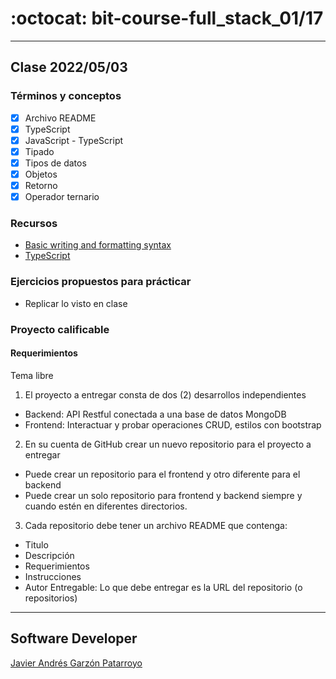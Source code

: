 # :octocat: bit-course-full_stack_01/17
- - -
## Clase 2022/05/03
### Términos y conceptos
* [x] Archivo README
* [x] TypeScript
* [x] JavaScript - TypeScript
* [x] Tipado
* [x] Tipos de datos
* [x] Objetos
* [x] Retorno
* [X] Operador ternario
### Recursos
* [Basic writing and formatting syntax](https://docs.github.com/en/get-started/writing-on-github/getting-started-with-writing-and-formatting-on-github/basic-writing-and-formatting-syntax)
* [TypeScript](https://www.typescriptlang.org/)
### Ejercicios propuestos para prácticar
* Replicar lo visto en clase
### Proyecto calificable
#### Requerimientos
Tema libre  
1. El proyecto a entregar consta de dos (2) desarrollos independientes
  * Backend: API Restful conectada a una base de datos MongoDB
  * Frontend: Interactuar y probar operaciones CRUD, estilos con bootstrap
2. En su cuenta de GitHub crear un nuevo repositorio para el proyecto a entregar
  * Puede crear un repositorio para el frontend y otro diferente para el backend
  * Puede crear un solo repositorio para frontend y backend siempre y cuando 
  estén en diferentes directorios.
3. Cada repositorio debe tener un archivo README que contenga:
  * Titulo
  * Descripción
  * Requerimientos
  * Instrucciones
  * Autor
Entregable: Lo que debe entregar es la URL del repositorio (o repositorios)
- - -
## Software Developer
[Javier Andrés Garzón Patarroyo](https://javierandresgp.com)
